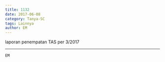 ```yaml
---
title: 1132
date: 2017-06-08
category: Tanya-SC
tags: Lainnya
author: EM
---
```


laporan penempatan TAS per 3/2017

---



`EM`
